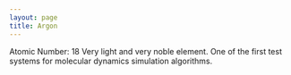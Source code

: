 ```yaml
---
layout: page
title: Argon
---
```

Atomic Number: 18
Very light and very noble element. One of the first test systems for molecular
dynamics simulation algorithms.
